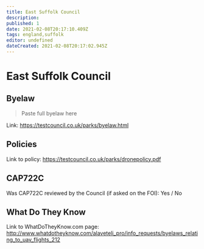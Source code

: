 ```yaml
---
title: East Suffolk Council
description:
published: 1
date: 2021-02-08T20:17:10.409Z
tags: england,suffolk
editor: undefined
dateCreated: 2021-02-08T20:17:02.945Z
---
```


# East Suffolk Council


## Byelaw
> Paste full byelaw here

Link:
https://testcouncil.co.uk/parks/byelaw.html

## Policies
Link to policy:
https://testcouncil.co.uk/parks/dronepolicy.pdf

## CAP722C

Was CAP722C reviewed by the Council (if asked on the FOI): Yes / No

## What Do They Know

Link to WhatDoTheyKnow.com page:
http://www.whatdotheyknow.com/alaveteli_pro/info_requests/byelaws_relating_to_uav_flights_212

